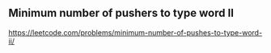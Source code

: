 ## Minimum number of pushers to type word II
https://leetcode.com/problems/minimum-number-of-pushes-to-type-word-ii/
